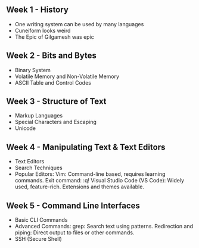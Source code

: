 ## Week 1 - History
- One writing system can be used by many languages
- Cuneiform looks weird
- The Epic of Gilgamesh was epic
## Week 2 - Bits and Bytes
- Binary System
- Volatile Memory and Non-Volatile Memory
- ASCII Table and Control Codes
## Week 3 - Structure of Text
- Markup Languages
- Special Characters and Escaping
- Unicode
## Week 4 - Manipulating Text & Text Editors
- Text Editors
- Search Techniques
- Popular Editors:
Vim: Command-line based, requires learning commands.
Exit command: :q!
Visual Studio Code (VS Code): Widely used, feature-rich.
Extensions and themes available.
## Week 5 - Command Line Interfaces
- Basic CLI Commands
- Advanced Commands:
grep: Search text using patterns.
Redirection and piping: Direct output to files or other commands.
- SSH (Secure Shell)
  

